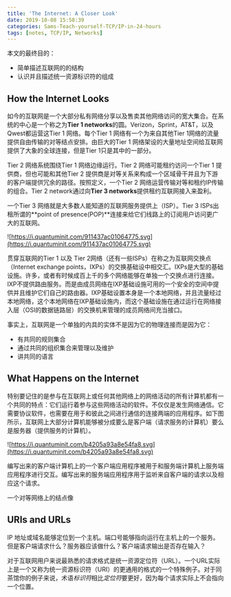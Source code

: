 ```yaml
---
title: 'The Internet: A Closer Look'
date: 2019-10-08 15:58:39
categories: Sams-Teach-yourself-TCP/IP-in-24-hours
tags: [notes, TCP/IP, Networks]
---
```


本文的最终目的：

- 简单描述互联网的的结构
- 认识并且描述统一资源标识符的组成

## How the Internet Looks

如今的互联网是一个大部分私有网络分享以及售卖其他网络访问的宽大集合。在系统的中心是一个称之为**Tier 1 networks**的圆。Verizon，Sprint，AT&T，以及Qwest都运营这Tier 1 网络。每个Tier 1 网络有一个为来自其他Tier 1网络的流量提供自由传输的对等结点安排。由巨大的Tier 1 网络架设的大量地址空间给互联网提供了大象的全球连接，但是Tier 1只是其中的一部分。

Tier 2 网络系统围绕Tier 1 网络边缘运行。Tier 2 网络可能租约访问一个Tier 1 提供商，但也可能和其他Tier 2 提供商是对等关系来构成一个区域骨干并且为下游的客户端提供冗余的路径。按照定义，一个Tier 2 网络运营传输对等和租约IP传输的组合。Tier 2 network通过向**Tier 3 networks**提供租约互联网接入来盈利。

一个Tier 3 网络就是大多数人能知道的互联网服务提供上（ISP）。Tier 3 ISPs出租所谓的**point of presence(POP)**连接来给它们线路上的订阅用户访问更广大的互联网。

![https://i.quantuminit.com/911437ac01064775.svg](https://i.quantuminit.com/911437ac01064775.svg)

贯穿互联网的Tier 1 以及 Tier 2网络（还有一些ISPs）在称之为互联网交换点（Internet exchange points，IXPs）的交换基础设中相交汇。IXPs是大型的基础设施。许多，或者有时候成百上千的多个网络能够在单独一个交换点进行连接。IXP不提供路由服务。而是由成员网络在IXP基础设施可用的一个安全的空间中提供并且维护它们自己的路由器。IXP基础设置本身是一个本地网络，并且流量经过本地网络，这个本地网络在IXP基础设施内，而这个基础设施在通过运行在网络接入层（OSI的数据链路层）的交换机来管理的成员网络间充当接口。

事实上，互联网是一个单独的内具的实体不是因为它的物理连接而是因为它：

- 有共同的规则集合
- 通过共同的组织集合来管理以及维护
- 讲共同的语言

## What Happens on the Internet

特别要记住的是参与在互联网上或任何其他网络上的网络活动的所有计算机都有一个共同的特点：它们运行着参与这些网络活动的软件。不仅仅是发生网络通信。它需要协议软件，也需要在用于和彼此之间进行通信的连接两端的应用程序。如下图所示，互联网上大部分计算机能够被分成要么是客户端（请求服务的计算机）要么是服务器（提供服务的计算机）。

![https://i.quantuminit.com/b4205a93a8e54fa8.svg](https://i.quantuminit.com/b4205a93a8e54fa8.svg)

编写出来的客户端计算机上的一个客户端应用程序被用于和服务端计算机上服务端应用程序进行交互。编写出来的服务端应用程序用于监听来自客户端的请求以及相应这个请求。

一个对等网络上的结点像

## URIs and URLs

IP 地址或域名能够定位到一个主机。端口号能够指向运行在主机上的一个服务。但是客户端请求什么？服务器应该做什么？客户端请求输出是否存在输入？

对于互联网用户来说最熟悉的请求格式是统一资源定位符（URL）。一个URL实际上是一个又称为统一资源标识符（URI）的更通用的格式的一个特殊例子。对于同茶馆你的例子来说，术语*标识符*相比*定位符*要更好，因为每个请求实际上不会指向一个位置。
